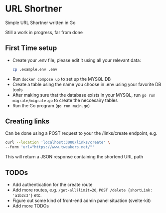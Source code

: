 # URL Shortner

Simple URL Shortner written in Go

Still a work in progress, far from done

## First Time setup
* Create your .env file, please edit it using all your relevant data:
    ```bash
    cp .example.env .env
    ```
* Run `docker compose up` to set up the MYSQL DB
* Create a table using the name you choose in .env using your favorite DB tools
* After making sure that the database exists in your MYSQL, run `go run migrate/migrate.go` to create the neccesairy tables
* Run the Go program (`go run main.go`)

## Creating links

Can be done using a POST request to your the /links/create endpoint, e.g.

```bash
curl --location 'localhost:3000/links/create' \
--form 'url="https://www.tweakers.net/"'
```

This will return a JSON response containing the shortend URL path

## TODOs
* Add authentication for the create route
* Add more routes, e.g. `/get-all?limit=20`, `POST /delete {shortLink: 'a1b2c3'}` etc. 
* Figure out some kind of front-end admin panel situation (svelte-kit)
* Add more TODOs
